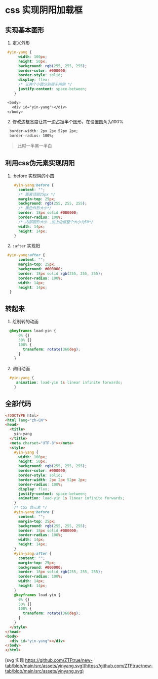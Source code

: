# css 实现阴阳加载框

## 实现基本图形

1. 定义外形

```css
 #yin-yang {
      width: 100px;
      height: 50px;
      background: rgb(255, 255, 255);
      border-color: #000000;
      border-style: solid;
      display: flex;
      /* 让两个小圆分别居于两侧 */
      justify-content: space-between;
    }

 <body>
   <div id="yin-yang"></div>
 </body>

```

2. 修改边框宽度让其一边占据半个图形，在设置圆角为100%

```css
  border-width: 2px 2px 52px 2px;
  border-radius: 100%;
```

> 此时一半黑一半白

## 利用css伪元素实现阴阳

1. :before 实现阴的小圆

```css
    #yin-yang:before {
      content: "";
      /* 距离顶部25px */
      margin-top: 25px;
      background: rgb(255, 255, 255);
      /* 黑色外形大小*/
      border: 18px solid #000000;
      border-radius: 100%;
      /* 内部圆形大小 ,加上边框整个大小为50*/
      width: 14px;
      height: 14px;
    }
```

2. `:after` 实现阳

```css
 #yin-yang:after {
      content: "";
      margin-top: 25px;
      background: #000000;
      border: 18px solid rgb(255, 255, 255);
      border-radius: 100%;
      width: 14px;
      height: 14px;
  }
```

## 转起来

1. 绘制转的动画

```css
  @keyframes load-yin {
      0% {}
      50% {}
      100% {
        transform: rotate(360deg);
      }
    }
```

2. 调用动画

```css
  #yin-yang {
     animation: load-yin 1s linear infinite forwards; 
    }
```

## 全部代码

```html
<!DOCTYPE html>
<html lang="zh-CN">
<head>
  <title>
    yin-yang
  </title>
  <meta charset="UTF-8"></meta>
  <style>
    #yin-yang {
      width: 100px;
      height: 50px;
      background: rgb(255, 255, 255);
      border-color: #000000;
      border-style: solid;
      border-width: 2px 2px 52px 2px;
      border-radius: 100%;
      display: flex;
      justify-content: space-between;
      animation: load-yin 1s linear infinite forwards;
    }
    /* CSS 伪元素 */
    #yin-yang:before {
      content: "";
      margin-top: 25px;
      background: rgb(255, 255, 255);
      border: 18px solid #000000;
      border-radius: 100%;
      width: 14px;
      height: 14px;
    }
    #yin-yang:after {
      content: "";
      margin-top: 25px;
      background: #000000;
      border: 18px solid rgb(255, 255, 255);
      border-radius: 100%;
      width: 14px;
      height: 14px;
    }
    @keyframes load-yin {
      0% {}
      50% {}
      100% {
        transform: rotate(360deg);
      }
    }
  </style>
</head>
<body>
  <div id="yin-yang"></div>
</body>
</html>
```

[svg 实现 https://github.com/ZTFtrue/new-tab/blob/main/src/assets/yinyang.svg](https://github.com/ZTFtrue/new-tab/blob/main/src/assets/yinyang.svg)
